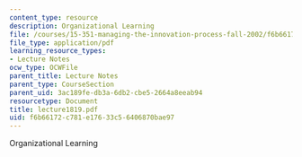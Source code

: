 ```yaml
---
content_type: resource
description: Organizational Learning
file: /courses/15-351-managing-the-innovation-process-fall-2002/f6b66172c781e17633c56406870bae97_lecture1819.pdf
file_type: application/pdf
learning_resource_types:
- Lecture Notes
ocw_type: OCWFile
parent_title: Lecture Notes
parent_type: CourseSection
parent_uid: 3ac189fe-db3a-6db2-cbe5-2664a8eeab94
resourcetype: Document
title: lecture1819.pdf
uid: f6b66172-c781-e176-33c5-6406870bae97
---
```

Organizational Learning

